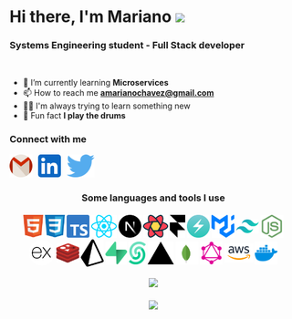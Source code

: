 # Hi there, I'm Mariano <img src="https://media.giphy.com/media/dxODB9UE879RDqAh3o/giphy.gif" width="70">

<!--
<img src="https://media.giphy.com/media/EOmYN5kVP3W2Lyn6dx/giphy.gif" align="right" width="200"/> -->

<h3 >Systems Engineering student - Full Stack developer</h3><br>

- 🌱 I’m currently learning **Microservices**
- 📫 How to reach me **amarianochavez@gmail.com**
- 💪🏼 I'm always trying to learn something new
- 🥁 Fun fact **I play the drums**

<h3>Connect with me</h3>

<div style="display:flex; gap:10px;text-decoration:none;">
  <a href="mailto:amarianochavez@gmail.com" target="_blank">
    <img src="./assets/icons/gmail.svg" height="40" />
  </a>
  <a href="https://linkedin.com/in/mariano-chavez" target="blank">
    <img src="./assets/icons2/linkedin.svg" height="40" style="background:white;border-radius:5px;"/>
  </a>
  <a href="https://twitter.com/chavedoo" target="blank">
    <img src="./assets/icons2/twitter.svg" height="40" />
  </a>
</div>

<h3 align="center">Some languages and tools I use</h3>
<div style="display:flex; align-items:center; justify-content:center; gap:3px; flex-wrap:wrap; width:500px; margin:auto; margin-top: 20px">
  <img
    src="./assets/icons2/html5.svg"
    height="40"
  />
  <img
    src="./assets/icons2/css.svg"
    height="40"
  />
  <img
    src="./assets/icons2/typescript.svg"
    height="40"
  />
  <img
    src="./assets/icons2/react.svg"
    height="40"
  />
  <img 
    src="./assets/icons2/nextjs.svg"
    height="40"
  />
  <img
    src="./assets/icons2/reactquery.svg"
    height="40"
  />
  <img
    src="./assets/icons2/framer.svg"
    height="40"
  />
  <img
    src="./assets/icons2/chakra-ui.svg"
    height="40"
  />
  <img
    src="./assets/icons2/materialui.svg"
    height="40"
    width="40"
  />
  <img
    src="./assets/icons2/tailwindcss.svg"
    width="40"
  />
  <!-- BACKEND -->
  <img
    src="./assets/icons/node.svg"
    width="40"
    height="40"
  />
  <img
    src="./assets/icons2/expressjs.svg"
    height="35"
    style="background: white; border-radius: 50%; padding: 5px;"
  />
  <img
    src="./assets/icons2/redis.svg"
    width="40"
  />
  <img
    src="./assets/icons2/prisma.svg"
    width="40"
  />
  <img
    src="./assets/icons2/supabase.svg"
    height="40"
  />
  <img
    src="./assets/icons2/upstash.svg"
    height="40"
  />
  <img
    src="./assets/icons2/vercel.svg"
    height="40"
  />
  <img
    src="./assets/icons2/mongodb.svg"
    height="40"
  />
  <img
    src="./assets/icons2/graphql.svg"
    height="40"
  />
  <img
    src="./assets/icons2/aws.svg"
    width="40"
    style="background: white; border-radius: ; padding: 5px;"
  />
  <img
    src="./assets/icons2/docker.svg"
    height="40"
  />
</div>

<div align="center" style="margin-top:20px">
  <img
    width="400"
    src="https://github-readme-stats.vercel.app/api?username=marianochavez&show_icons=true&theme=dark&locale=en"
  />
</div>

<div align="center" style="margin-top:20px">
  <img
    width="300"
    src="https://github-readme-stats.vercel.app/api/top-langs/?username=marianochavez&langs_count=7&theme=dark"
  />
</div>
